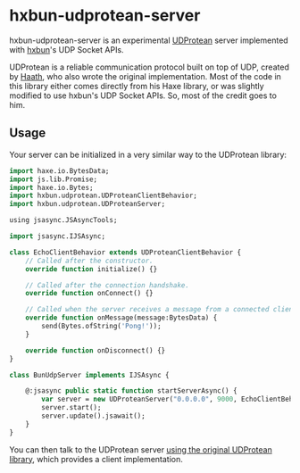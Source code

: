 # hxbun-udprotean-server

hxbun-udprotean-server is an experimental [UDProtean](https://gitlab.com/haath/udprotean/) server implemented with [hxbun](https://github.com/9Morello/hxbun)'s UDP Socket APIs.

UDProtean is a reliable communication protocol built on top of UDP, created by [Haath](https://gmantaos.com/), who also wrote the original implementation. Most of the code in this library either comes directly from his Haxe library, or was slightly modified to use hxbun's UDP Socket APIs. So, most of the credit goes to him.

## Usage

Your server can be initialized in a very similar way to the UDProtean library:

```haxe
import haxe.io.BytesData;
import js.lib.Promise;
import haxe.io.Bytes;
import hxbun.udprotean.UDProteanClientBehavior;
import hxbun.udprotean.UDProteanServer;

using jsasync.JSAsyncTools;

import jsasync.IJSAsync;

class EchoClientBehavior extends UDProteanClientBehavior {
	// Called after the constructor.
	override function initialize() {}

	// Called after the connection handshake.
	override function onConnect() {}

    // Called when the server receives a message from a connected client.
	override function onMessage(message:BytesData) {
		send(Bytes.ofString('Pong!'));
	}

	override function onDisconnect() {}
}

class BunUdpServer implements IJSAsync {

	@:jsasync public static function startServerAsync() {
		var server = new UDProteanServer("0.0.0.0", 9000, EchoClientBehavior);
		server.start();
		server.update().jsawait();
	}
}

```

You can then talk to the UDProtean server [using the original UDProtean library](https://gitlab.com/haath/udprotean/#client), which provides a client implementation.
